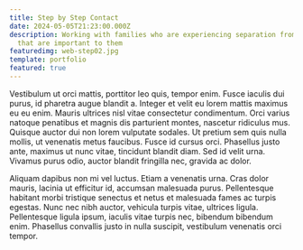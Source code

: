```yaml
---
title: Step by Step Contact
date: 2024-05-05T21:23:00.000Z
description: Working with families who are experiencing separation from people
  that are important to them
featuredimg: web-step02.jpg
template: portfolio
featured: true
---
```

Vestibulum ut orci mattis, porttitor leo quis, tempor enim. Fusce iaculis dui purus, id pharetra augue blandit a. Integer et velit eu lorem mattis maximus eu eu enim. Mauris ultrices nisl vitae consectetur condimentum. Orci varius natoque penatibus et magnis dis parturient montes, nascetur ridiculus mus. Quisque auctor dui non lorem vulputate sodales. Ut pretium sem quis nulla mollis, ut venenatis metus faucibus. Fusce id cursus orci. Phasellus justo ante, maximus ut nunc vitae, tincidunt blandit diam. Sed id velit urna. Vivamus purus odio, auctor blandit fringilla nec, gravida ac dolor.

Aliquam dapibus non mi vel luctus. Etiam a venenatis urna. Cras dolor mauris, lacinia ut efficitur id, accumsan malesuada purus. Pellentesque habitant morbi tristique senectus et netus et malesuada fames ac turpis egestas. Nunc nec nibh auctor, vehicula turpis vitae, ultrices ligula. Pellentesque ligula ipsum, iaculis vitae turpis nec, bibendum bibendum enim. Phasellus convallis justo in nulla suscipit, vestibulum venenatis orci tempor.
